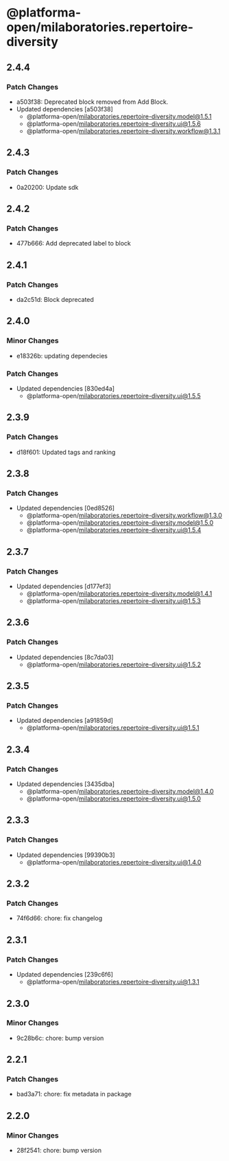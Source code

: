 # @platforma-open/milaboratories.repertoire-diversity

## 2.4.4

### Patch Changes

- a503f38: Deprecated block removed from Add Block.
- Updated dependencies [a503f38]
  - @platforma-open/milaboratories.repertoire-diversity.model@1.5.1
  - @platforma-open/milaboratories.repertoire-diversity.ui@1.5.6
  - @platforma-open/milaboratories.repertoire-diversity.workflow@1.3.1

## 2.4.3

### Patch Changes

- 0a20200: Update sdk

## 2.4.2

### Patch Changes

- 477b666: Add deprecated label to block

## 2.4.1

### Patch Changes

- da2c51d: Block deprecated

## 2.4.0

### Minor Changes

- e18326b: updating dependecies

### Patch Changes

- Updated dependencies [830ed4a]
  - @platforma-open/milaboratories.repertoire-diversity.ui@1.5.5

## 2.3.9

### Patch Changes

- d18f601: Updated tags and ranking

## 2.3.8

### Patch Changes

- Updated dependencies [0ed8526]
  - @platforma-open/milaboratories.repertoire-diversity.workflow@1.3.0
  - @platforma-open/milaboratories.repertoire-diversity.model@1.5.0
  - @platforma-open/milaboratories.repertoire-diversity.ui@1.5.4

## 2.3.7

### Patch Changes

- Updated dependencies [d177ef3]
  - @platforma-open/milaboratories.repertoire-diversity.model@1.4.1
  - @platforma-open/milaboratories.repertoire-diversity.ui@1.5.3

## 2.3.6

### Patch Changes

- Updated dependencies [8c7da03]
  - @platforma-open/milaboratories.repertoire-diversity.ui@1.5.2

## 2.3.5

### Patch Changes

- Updated dependencies [a91859d]
  - @platforma-open/milaboratories.repertoire-diversity.ui@1.5.1

## 2.3.4

### Patch Changes

- Updated dependencies [3435dba]
  - @platforma-open/milaboratories.repertoire-diversity.model@1.4.0
  - @platforma-open/milaboratories.repertoire-diversity.ui@1.5.0

## 2.3.3

### Patch Changes

- Updated dependencies [99390b3]
  - @platforma-open/milaboratories.repertoire-diversity.ui@1.4.0

## 2.3.2

### Patch Changes

- 74f6d66: chore: fix changelog

## 2.3.1

### Patch Changes

- Updated dependencies [239c6f6]
  - @platforma-open/milaboratories.repertoire-diversity.ui@1.3.1

## 2.3.0

### Minor Changes

- 9c28b6c: chore: bump version

## 2.2.1

### Patch Changes

- bad3a71: chore: fix metadata in package

## 2.2.0

### Minor Changes

- 28f2541: chore: bump version
